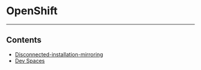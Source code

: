 # OpenShift
---
## Contents

- [Disconnected-installation-mirroring](https://github.com/BidGithub2022/OpenShift/blob/main/Disconnected-installation-mirroring.md)
- [Dev Spaces](https://github.com/BidGithub2022/OpenShift/blob/main/devspaces.md)
